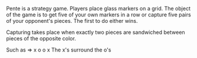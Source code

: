 Pente is a strategy game. Players place glass markers on a grid. The object of the game is to get five of your own markers in a row or capture five pairs of your opponent's pieces. The first to do either wins.

Capturing takes place when exactly two pieces are sandwiched between pieces of the opposite color. 

Such as =>    x o o x    The x's surround the o's
